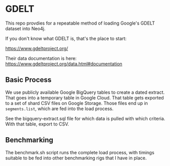 # GDELT

This repo provdies for a repeatable method of loading Google's GDELT dataset into Neo4j.

If you don't know what GDELT is, that's the place to start:

https://www.gdeltproject.org/

Their data documentation is here: https://www.gdeltproject.org/data.html#documentation

## Basic Process

We use publicly available Google BigQuery tables to create a dated extract.  That goes into
a temporary table in Google Cloud.   That table gets exported to a set of shard CSV files on 
Google Storage.   Those files end up in `segments.list`, which are fed into the load process.

See the bigquery-extract.sql file for which data is pulled with which criteria.
With that table, export to CSV.

## Benchmarking

The benchmark.sh script runs the complete load process, with timings suitable to be fed into
other benchmarking rigs that I have in place.

